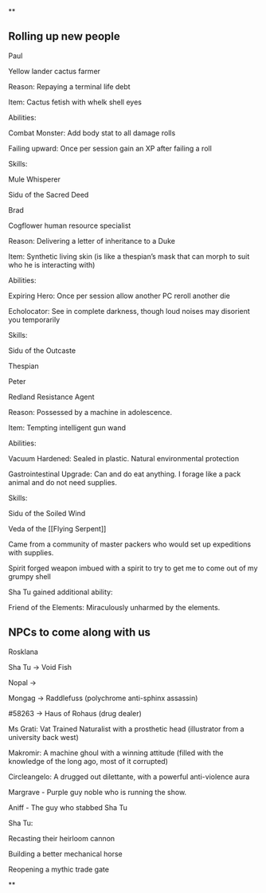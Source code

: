**

## Rolling up new people

  

Paul

Yellow lander cactus farmer

Reason: Repaying a terminal life debt

Item: Cactus fetish with whelk shell eyes

Abilities:

Combat Monster: Add body stat to all damage rolls

Failing upward: Once per session gain an XP after failing a roll

Skills:

Mule Whisperer

Sidu of the Sacred Deed

  

Brad

Cogflower human resource specialist

Reason: Delivering a letter of inheritance to a Duke

Item: Synthetic living skin (is like a thespian’s mask that can morph to suit who he is interacting with)

Abilities:

Expiring Hero: Once per session allow another PC reroll another die

Echolocator: See in complete darkness, though loud noises may disorient you temporarily

Skills:

Sidu of the Outcaste

Thespian

Peter

Redland Resistance Agent

Reason: Possessed by a machine in adolescence.

Item: Tempting intelligent gun wand

Abilities:

Vacuum Hardened: Sealed in plastic. Natural environmental protection

Gastrointestinal Upgrade: Can and do eat anything. I forage like a pack animal and do not need supplies.

Skills:

Sidu of the Soiled Wind

Veda of the [[Flying Serpent]]

  

Came from a community of master packers who would set up expeditions with supplies. 

Spirit forged weapon imbued with a spirit to try to get me to come out of my grumpy shell

  
  

Sha Tu gained additional ability:

Friend of the Elements: Miraculously unharmed by the elements.

  
  

## NPCs to come along with us

Rosklana

  

Sha Tu -> Void Fish

Nopal -> 

Mongag -> Raddlefuss (polychrome anti-sphinx assassin)

#58263 -> Haus of Rohaus (drug dealer)

  

Ms Grati: Vat Trained Naturalist with a prosthetic head (illustrator from a  university back west)

Makromir: A machine ghoul with a winning attitude (filled with the knowledge of the long ago, most of it corrupted)

Circleangelo: A drugged out dilettante, with a powerful anti-violence aura

Margrave - Purple guy noble who is running the show.

  

Aniff - The guy who stabbed Sha Tu

  

Sha Tu:

Recasting their heirloom cannon

Building a better mechanical horse

Reopening a mythic trade gate

**